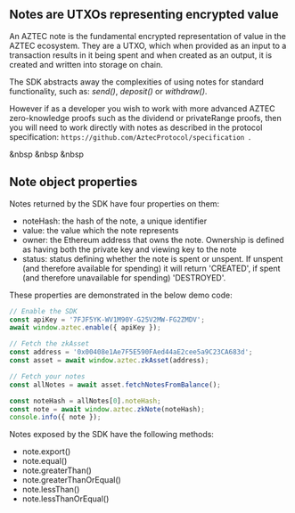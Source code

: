 ## Notes are UTXOs representing encrypted value
An AZTEC note is the fundamental encrypted representation of value in the AZTEC ecosystem. They are a UTXO, which when provided as an input to a transaction results in it being spent and when created as an output, it is created and written into storage on chain.

The SDK abstracts away the complexities of using notes for standard functionality, such as: _send()_, _deposit()_ or _withdraw()_. 

However if as a developer you wish to work with more advanced AZTEC zero-knowledge proofs such as the dividend or privateRange proofs, then you will need to work directly with notes as described in the protocol specification: `https://github.com/AztecProtocol/specification `.

&nbsp
&nbsp
&nbsp

## Note object properties
Notes returned by the SDK have four properties on them:
- noteHash: the hash of the note, a unique identifier
- value: the value which the note represents
- owner: the Ethereum address that owns the note. Ownership is defined as having both the private key and viewing key to the note
- status: status defining whether the note is spent or unspent. If unspent (and therefore available for spending) it will return 'CREATED', if spent (and therefore unavailable for spending) 'DESTROYED'.

These properties are demonstrated in the below demo code:
```js
// Enable the SDK
const apiKey = '7FJF5YK-WV1M90Y-G25V2MW-FG2ZMDV';
await window.aztec.enable({ apiKey });

// Fetch the zkAsset
const address = '0x00408e1Ae7F5E590FAed44aE2cee5a9C23CA683d';
const asset = await window.aztec.zkAsset(address);

// Fetch your notes
const allNotes = await asset.fetchNotesFromBalance();

const noteHash = allNotes[0].noteHash;
const note = await window.aztec.zkNote(noteHash);
console.info({ note });
```

Notes exposed by the SDK have the following methods:
- note.export()
- note.equal()
- note.greaterThan()
- note.greaterThanOrEqual()
- note.lessThan()
- note.lessThanOrEqual()

